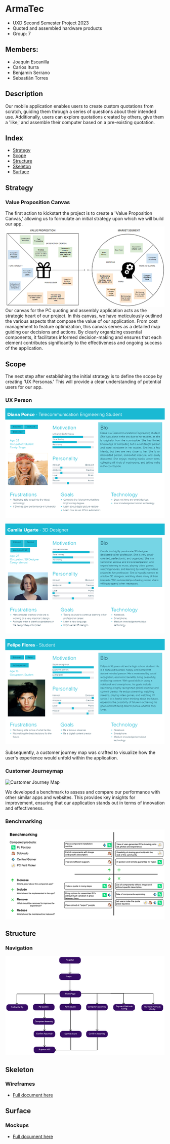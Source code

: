 # ArmaTec
- UXD Second Semester Project 2023
- Quoted and assembled hardware products
- Group: 7
## Members:
- Joaquín Escanilla
- Carlos Iturra
- Benjamín Serrano
- Sebastián Torres
## Description 
Our mobile application enables users to create custom quotations from scratch, guiding them through a series of questions about their intended use. Additionally, users can explore quotations created by others, give them a 'like,' and assemble their computer based on a pre-existing quotation.
## Index
- [Strategy](#strategy)
- [Scope](#scope)
- [Structure](#structure)
- [Skeleton](#skeleton)
- [Surface](#surface)
## Strategy
### Value Proposition Canvas
The first action to kickstart the project is to create a 'Value Proposition Canvas,' allowing us to formulate an initial strategy upon which we will build our app.
![Value Canvas Proposition](/Deliverables/ValueCanvasProposition.png)
Our canvas for the PC quoting and assembly application acts as the strategic heart of our project. In this canvas, we have meticulously outlined the various aspects that compose the value of our application. From cost management to feature optimization, this canvas serves as a detailed map guiding our decisions and actions. By clearly organizing essential components, it facilitates informed decision-making and ensures that each element contributes significantly to the effectiveness and ongoing success of the application.
## Scope
The next step after establishing the initial strategy is to define the scope by creating 'UX Personas.' This will provide a clear understanding of potential users for our app.
### UX Person
![Diana Ponce](/Deliverables/DianaPonce.png)

![Camila Ugarte](/Deliverables/CamilaUgarte.png)

![Felipe Flores](/Deliverables/FelipeFlores.png)

Subsequently, a customer journey map was crafted to visualize how the user's experience would unfold within the application.
### Customer Journeymap
![Customer Journey Map](/Deliverables/CustomeJourneyMap.png)

We developed a benchmark to assess and compare our performance with other similar apps and websites. This provides key insights for improvement, ensuring that our application stands out in terms of innovation and effectiveness.
### Benchmarking
![Benchmarking](/Deliverables/Benchmarking.png)
## Structure
### Navigation
![Navigation](/Deliverables/Navigation.png)
## Skeleton
### Wireframes
- [Full document here](/Deliverables/Wireframes.pdf)
## Surface
### Mockups
- [Full document here](/Deliverables/Mockups.pdf)
